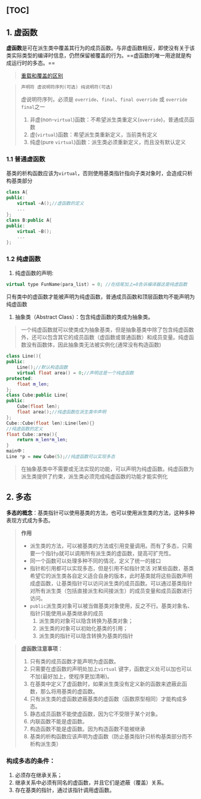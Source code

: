 [TOC]
---

## 1. 虚函数 
**虚函数**是可在派生类中覆盖其行为的成员函数。与非虚函数相反，即使没有关于该类实际类型的编译时信息，仍然保留被覆盖的行为。==虚函数的唯一用途就是构成运行时的多态。==
> [重载和覆盖的区别](../4.函数/3.函数重载.md)

> ```cpp
> 声明符 虚说明符序列(可选) 纯说明符(可选)
> ```
> 虚说明符序列，必须是 `override`、`final`、`final override` 或 `override final`之一
> 1. 非虚(non-`virtual`)函数：不希望派生类重定义(`override`)，普通成员函数
> 2. 虚(`virtual`)函数：希望派生类重新定义，当前类有定义
> 3. 纯虚(pure `virtual`)函数：派生类必须重新定义，而且没有默认定义

### 1.1 普通虚函数
基类的析构函数应该为`virtual`，否则使用基类指针指向子类对象时，会造成只析构基类部分
```cpp
class A{
public:
    virtual ~A();//虚函数的定义
    ...
};
class B:public A{
public:
    virtual ~B();
    ...
};
```
### 1.2 纯虚函数

1. 纯虚函数的声明:
```cpp
virtual type FunName(para_list) = 0; //在结尾加上=0告诉编译器这是纯虚函数
```
只有类中的虚函数才能被声明为纯虚函数，普通成员函数和顶层函数均不能声明为纯虚函数
1. 抽象类（Abstract Class）：包含纯虚函数的类成为抽象类。
> 一个纯虚函数就可以使类成为抽象基类，但是抽象基类中除了包含纯虚函数外，还可以包含其它的成员函数（虚函数或普通函数）和成员变量。纯虚函数没有函数体，因此抽象类无法被实例化(通常没有构造函数)
```cpp
class Line(){
public:
    Line();//默认构造函数
    virtual float area() = 0;//声明这是一个纯虚函数
protected:
    float m_len;
};
class Cube:public Line{
public:
    Cube(float len);
    float area();//纯虚函数在派生类中声明
};
Cube::Cube(float len):Line(len){}
//纯虚函数的定义
float Cube::area(){
    return m_len*m_len;
}
main中：
Line *p = new Cube(5);//纯虚函数可以实现多态
```

> 在抽象基类中不需要或无法实现的功能，可以声明为纯虚函数。纯虚函数为派生类提供了约束，派生类必须完成纯虚函数的功能才能实例化

## 2. 多态
**多态的概念**：基类指针可以使用基类的方法，也可以使用派生类的方法，这种多种表现方式成为多态。
> **作用**
> - 派生类的方法，可以被基类的方法或引用变量调用。而有了多态，只需要一个指针`p`就可以调用所有派生类的虚函数，提高可扩充性。
> - 同一个函数可以处理多种不同的情况，定义了统一的接口
> - 指针和引用都可以实现多态，但是引用不如指针灵活
> 对某些函数，基类希望它的派生类各自定义适合自身的版本，此时基类就将这些函数声明成虚函数，让基类指针可以访问派生类的成员函数。可以通过基类指针对所有派生类（包括直接派生和间接派生）的成员变量和成员函数进行访问。
> - `public`派生类对象可以被当做基类对象使用，反之不行。基类对象名、指针只能使用从基类继承的成员
>   1. 派生类的对象可以隐含转换为基类对象；
>   2. 派生类的对象可以初始化基类的引用；
>   3. 派生类的指针可以隐含转换为基类的指针

> **虚函数注意事项**：
> 1. 只有类的成员函数才能声明为虚函数。
> 2. 只需要在虚函数的声明处加上`virtual` 键字，函数定义处可以加也可以不加(最好加上，使程序更加清晰)。
> 3. 在基类中定义了虚函数时，如果派生类没有定义新的函数来遮蔽此函数，那么将用基类的虚函数。
> 4. 只有派生类的虚函数遮蔽基类的虚函数（函数原型相同）才能构成多态。
> 5. 静态成员函数不能使虚函数，因为它不受限于某个对象。
> 6. 内联函数不能是虚函数。
> 7.  构造函数不能是虚函数。因为构造函数不能被继承
> 8.  基类的析构函数应该声明为虚函数（防止基类指针只析构基类部分而不析构派生类）

### 构成多态的条件：
 1. 必须存在继承关系；
 2. 继承关系中必须有同名的虚函数，并且它们是遮蔽（覆盖）关系。
 3. 存在基类的指针，通过该指针调用虚函数。


